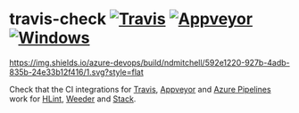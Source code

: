 # travis-check [![Travis](https://img.shields.io/travis/ndmitchell/ci-check.svg?label=Travis)](https://travis-ci.org/ndmitchell/ci-check) [![Appveyor](https://img.shields.io/appveyor/ci/ndmitchell/ci-check/master.svg?label=Appveyor)](https://ci.appveyor.com/project/ndmitchell/ci-check) [![Windows](https://img.shields.io/azure-devops/build/ndmitchell/592e1220-927b-4adb-835b-24e33b12f416/1.svg?label=Azure)](https://dev.azure.com/ndmitchell/ci-check/_build?definitionId=1)

https://img.shields.io/azure-devops/build/ndmitchell/592e1220-927b-4adb-835b-24e33b12f416/1.svg?style=flat

Check that the CI integrations for [Travis](https://travis-ci.org/), [Appveyor](https://www.appveyor.com/) and [Azure Pipelines](https://azure.microsoft.com/en-gb/services/devops/pipelines/) work for [HLint](https://github.com/ndmitchell/hlint), [Weeder](https://github.com/ndmitchell/weeder) and [Stack](https://www.haskellstack.org/).
